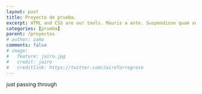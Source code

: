 ```yaml
---
layout: post
title: Proyecto de prueba.
excerpt: HTML and CSS are our tools. Mauris a ante. Suspendisse quam sem, consequat at, commodo vitae, feugiat in, nunc. Morbi imperdiet augue quis tellus. Praesent mattis, massa quis luctus fermentum, turpis mi volutpat justo, eu volutpat enim diam eget metus.
categories: [prueba]
parent: /proyectos
# author: zamo
comments: false
# image:
#   feature: jairo.jpg
#   credit: jairo
#   creditlink: https://twitter.com/JairoTorregrose
---
```


just passing through
<!-- ![jairito](/img/jairo.jpg) -->